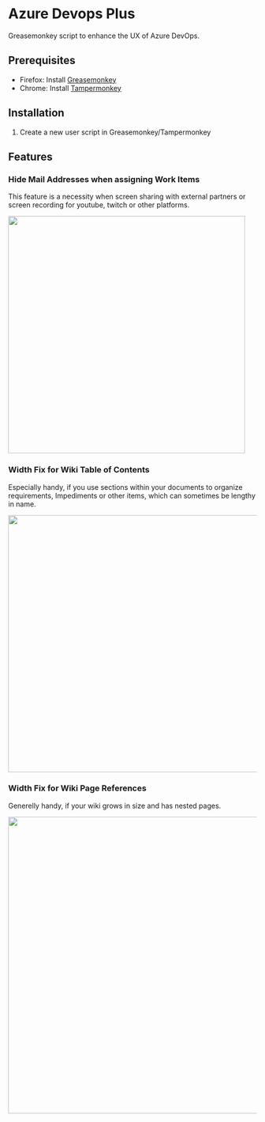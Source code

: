 # Azure Devops Plus
Greasemonkey script to enhance the UX of Azure DevOps.

## Prerequisites
- Firefox: Install [Greasemonkey](https://addons.mozilla.org/en-US/firefox/addon/greasemonkey/)
- Chrome: Install [Tampermonkey](https://chrome.google.com/webstore/detail/tampermonkey/dhdgffkkebhmkfjojejmpbldmpobfkfo)

## Installation
1. Create a new user script in Greasemonkey/Tampermonkey

<script src="http://gist-it.appspot.com/http://github.com/BrutalHack/Azure-Devops-Plus/raw/main/azure-devops-plus.js"></script>

## Features

### Hide Mail Addresses when assigning Work Items
This feature is a necessity when screen sharing with external partners or screen recording for youtube, twitch or other platforms.

<img src="https://user-images.githubusercontent.com/2341890/110236476-566ede00-7f36-11eb-95b1-ec2666f0396c.jpg" width="480">

### Width Fix for Wiki Table of Contents
Especially handy, if you use sections within your documents to organize requirements, Impediments or other items, which can sometimes be lengthy in name.

<img src="https://user-images.githubusercontent.com/2341890/110236751-e6f9ee00-7f37-11eb-8c59-8af3aa02817c.jpg" width="520">


### Width Fix for Wiki Page References
Generelly handy, if your wiki grows in size and has nested pages.

<img src="https://user-images.githubusercontent.com/2341890/110236889-deee7e00-7f38-11eb-9059-f09d88d1bf90.jpg" width="600">
